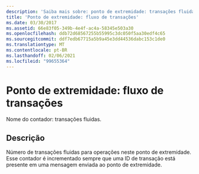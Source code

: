 ```yaml
---
description: 'Saiba mais sobre: ponto de extremidade: transações fluidas'
title: 'Ponto de extremidade: fluxo de transações'
ms.date: 03/30/2017
ms.assetid: 66e83f05-349b-4e4f-ac4a-58345e503a30
ms.openlocfilehash: ddb72d68567255b55995c3dc050f5aa30edf4c65
ms.sourcegitcommit: ddf7edb67715a5b9a45e3dd44536dabc153c1de0
ms.translationtype: MT
ms.contentlocale: pt-BR
ms.lasthandoff: 02/06/2021
ms.locfileid: "99655364"
---
```

# <a name="endpoint-transactions-flowed"></a>Ponto de extremidade: fluxo de transações

Nome do contador: transações fluidas.  
  
## <a name="description"></a>Descrição  

 Número de transações fluidas para operações neste ponto de extremidade. Esse contador é incrementado sempre que uma ID de transação está presente em uma mensagem enviada ao ponto de extremidade.
